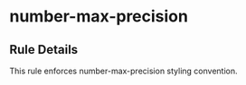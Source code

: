 # number-max-precision

## Rule Details

This rule enforces number-max-precision styling convention.
